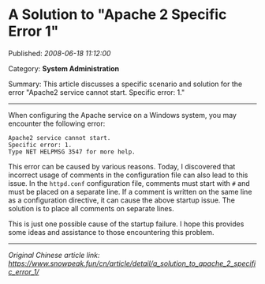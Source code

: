 # A Solution to "Apache 2 Specific Error 1"

Published: *2008-06-18 11:12:00*

Category: __System Administration__

Summary: This article discusses a specific scenario and solution for the error "Apache2 service cannot start. Specific error: 1."

---------

When configuring the Apache service on a Windows system, you may encounter the following error:

```
Apache2 service cannot start.
Specific error: 1.
Type NET HELPMSG 3547 for more help.
```

This error can be caused by various reasons. Today, I discovered that incorrect usage of comments in the configuration file can also lead to this issue. In the `httpd.conf` configuration file, comments must start with `#` and must be placed on a separate line. If a comment is written on the same line as a configuration directive, it can cause the above startup issue. The solution is to place all comments on separate lines.

This is just one possible cause of the startup failure. I hope this provides some ideas and assistance to those encountering this problem.

---
*Original Chinese article link: https://www.snowpeak.fun/cn/article/detail/a_solution_to_apache_2_specific_error_1/*
